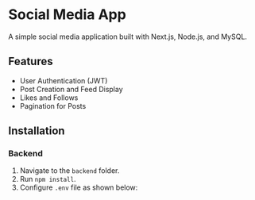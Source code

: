 # Social Media App

A simple social media application built with Next.js, Node.js, and MySQL.

## Features
- User Authentication (JWT)
- Post Creation and Feed Display
- Likes and Follows
- Pagination for Posts

## Installation
### Backend
1. Navigate to the `backend` folder.
2. Run `npm install`.
3. Configure `.env` file as shown below:
